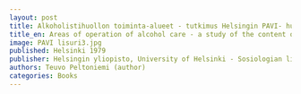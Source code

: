 ```yaml
---
layout: post
title: Alkoholistihuollon toiminta-alueet - tutkimus Helsingin PAVI- huoltotoimiston työn sisällöstä (251s.)
title_en: Areas of operation of alcohol care - a study of the content of the work of the PAVI addiction care office in Helsinki
image: PAVI lisuri3.jpg
published: Helsinki 1979
publisher: Helsingin yliopisto, University of Helsinki - Sosiologian lisensiaattitutkimus, Licenciate theses in sosiology
authors: Teuvo Peltoniemi (author)
categories: Books
---
```


